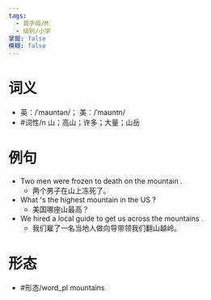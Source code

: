 ```yaml
---
tags:
  - 首字母/M
  - 级别/小学
掌握: false
模糊: false
---
```

# 词义
- 英：/ˈmaʊntən/； 美：/ˈmaʊntn/
- #词性/n  山；高山；许多；大量；山岳
# 例句
- Two men were frozen to death on the mountain .
	- 两个男子在山上冻死了。
- What 's the highest mountain in the US ?
	- 美国哪座山最高？
- We hired a local guide to get us across the mountains .
	- 我们雇了一名当地人做向导带领我们翻山越岭。
# 形态
- #形态/word_pl mountains
